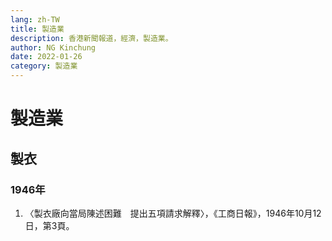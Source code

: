 ```yaml
---
lang: zh-TW
title: 製造業
description: 香港新聞報道，經濟，製造業。
author: NG Kinchung
date: 2022-01-26
category: 製造業
---
```


# 製造業
## 製衣
### 1946年
1. 〈製衣廠向當局陳述困難　提出五項請求解釋〉，《工商日報》，1946年10月12日，第3頁。